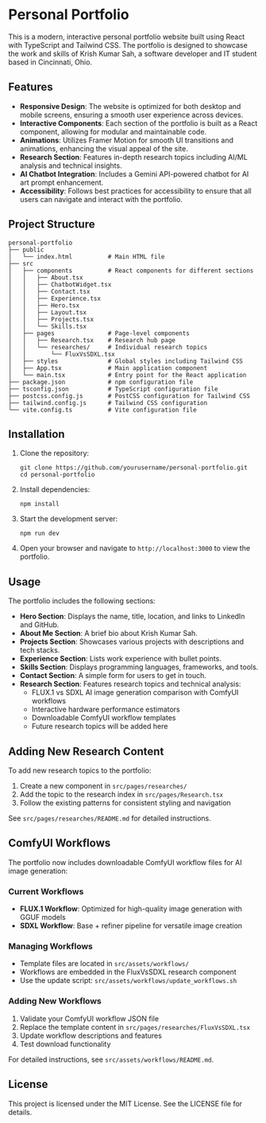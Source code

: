 # Personal Portfolio

This is a modern, interactive personal portfolio website built using React with TypeScript and Tailwind CSS. The portfolio is designed to showcase the work and skills of Krish Kumar Sah, a software developer and IT student based in Cincinnati, Ohio.

## Features

- **Responsive Design**: The website is optimized for both desktop and mobile screens, ensuring a smooth user experience across devices.
- **Interactive Components**: Each section of the portfolio is built as a React component, allowing for modular and maintainable code.
- **Animations**: Utilizes Framer Motion for smooth UI transitions and animations, enhancing the visual appeal of the site.
- **Research Section**: Features in-depth research topics including AI/ML analysis and technical insights.
- **AI Chatbot Integration**: Includes a Gemini API-powered chatbot for AI art prompt enhancement.
- **Accessibility**: Follows best practices for accessibility to ensure that all users can navigate and interact with the portfolio.

## Project Structure

```
personal-portfolio
├── public
│   └── index.html          # Main HTML file
├── src
│   ├── components          # React components for different sections
│   │   ├── About.tsx
│   │   ├── ChatbotWidget.tsx
│   │   ├── Contact.tsx
│   │   ├── Experience.tsx
│   │   ├── Hero.tsx
│   │   ├── Layout.tsx
│   │   ├── Projects.tsx
│   │   └── Skills.tsx
│   ├── pages               # Page-level components
│   │   ├── Research.tsx    # Research hub page
│   │   └── researches/     # Individual research topics
│   │       └── FluxVsSDXL.tsx
│   ├── styles              # Global styles including Tailwind CSS
│   ├── App.tsx             # Main application component
│   └── main.tsx            # Entry point for the React application
├── package.json            # npm configuration file
├── tsconfig.json           # TypeScript configuration file
├── postcss.config.js       # PostCSS configuration for Tailwind CSS
├── tailwind.config.js      # Tailwind CSS configuration
└── vite.config.ts          # Vite configuration file
```

## Installation

1. Clone the repository:
   ```
   git clone https://github.com/yourusername/personal-portfolio.git
   cd personal-portfolio
   ```

2. Install dependencies:
   ```
   npm install
   ```

3. Start the development server:
   ```
   npm run dev
   ```

4. Open your browser and navigate to `http://localhost:3000` to view the portfolio.

## Usage

The portfolio includes the following sections:

- **Hero Section**: Displays the name, title, location, and links to LinkedIn and GitHub.
- **About Me Section**: A brief bio about Krish Kumar Sah.
- **Projects Section**: Showcases various projects with descriptions and tech stacks.
- **Experience Section**: Lists work experience with bullet points.
- **Skills Section**: Displays programming languages, frameworks, and tools.
- **Contact Section**: A simple form for users to get in touch.
- **Research Section**: Features research topics and technical analysis:
  - FLUX.1 vs SDXL AI image generation comparison with ComfyUI workflows
  - Interactive hardware performance estimators
  - Downloadable ComfyUI workflow templates
  - Future research topics will be added here

## Adding New Research Content

To add new research topics to the portfolio:

1. Create a new component in `src/pages/researches/`
2. Add the topic to the research index in `src/pages/Research.tsx`
3. Follow the existing patterns for consistent styling and navigation

See `src/pages/researches/README.md` for detailed instructions.

## ComfyUI Workflows

The portfolio now includes downloadable ComfyUI workflow files for AI image generation:

### Current Workflows
- **FLUX.1 Workflow**: Optimized for high-quality image generation with GGUF models
- **SDXL Workflow**: Base + refiner pipeline for versatile image creation

### Managing Workflows
- Template files are located in `src/assets/workflows/`
- Workflows are embedded in the FluxVsSDXL research component
- Use the update script: `src/assets/workflows/update_workflows.sh`

### Adding New Workflows
1. Validate your ComfyUI workflow JSON file
2. Replace the template content in `src/pages/researches/FluxVsSDXL.tsx`
3. Update workflow descriptions and features
4. Test download functionality

For detailed instructions, see `src/assets/workflows/README.md`.

## License

This project is licensed under the MIT License. See the LICENSE file for details.